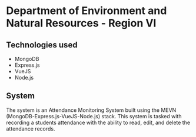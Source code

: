 # Department of Environment and Natural Resources - Region VI

## Technologies used
* MongoDB
* Express.js
* VueJS
* Node.js

## System
The system is an Attendance Monitoring System built using the MEVN (MongoDB-Express.js-VueJS-Node.js) stack. This system is tasked with recording a students attendance with the ability to read, edit, and delete the attendance records. 
